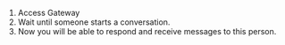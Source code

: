 1.  Access Gateway
2.  Wait until someone starts a conversation.
3.  Now you will be able to respond and receive messages to this person.
